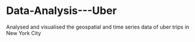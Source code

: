 # Data-Analysis---Uber
Analysed and visualised the geospatial and time series data of uber trips in New York City
